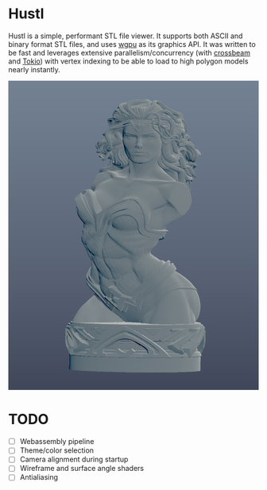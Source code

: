 # Hustl
Hustl is a simple, performant STL file viewer. It supports both ASCII and binary format STL files, and uses [wgpu](https://github.com/gfx-rs/wgpu) as its graphics API. It was written to be fast and leverages extensive parallelism/concurrency (with [crossbeam](https://github.com/crossbeam-rs/crossbeam) and [Tokio](https://github.com/tokio-rs/tokio)) with vertex indexing to be able to load to high polygon models nearly instantly.

![Screenshot of hustl](assets/screenshot.png)

# TODO
- [ ] Webassembly pipeline
- [ ] Theme/color selection
- [ ] Camera alignment during startup
- [ ] Wireframe and surface angle shaders
- [ ] Antialiasing